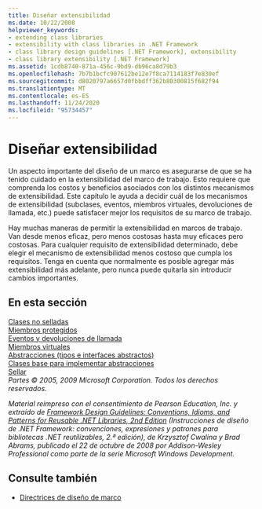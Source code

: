 ```yaml
---
title: Diseñar extensibilidad
ms.date: 10/22/2008
helpviewer_keywords:
- extending class libraries
- extensibility with class libraries in .NET Framework
- class library design guidelines [.NET Framework], extensibility
- class library extensibility [.NET Framework]
ms.assetid: 1cdb8740-871a-456c-9bd9-db96ca8d79b3
ms.openlocfilehash: 7b7b1bcfc907612be12e7f8ca7114183f7e830ef
ms.sourcegitcommit: d8020797a6657d0fbbdff362b80300815f682f94
ms.translationtype: MT
ms.contentlocale: es-ES
ms.lasthandoff: 11/24/2020
ms.locfileid: "95734457"
---
```

# <a name="designing-for-extensibility"></a>Diseñar extensibilidad

Un aspecto importante del diseño de un marco es asegurarse de que se ha tenido cuidado en la extensibilidad del marco de trabajo. Esto requiere que comprenda los costos y beneficios asociados con los distintos mecanismos de extensibilidad. Este capítulo le ayuda a decidir cuál de los mecanismos de extensibilidad (subclases, eventos, miembros virtuales, devoluciones de llamada, etc.) puede satisfacer mejor los requisitos de su marco de trabajo.  
  
 Hay muchas maneras de permitir la extensibilidad en marcos de trabajo. Van desde menos eficaz, pero menos costosas hasta muy eficaces pero costosas. Para cualquier requisito de extensibilidad determinado, debe elegir el mecanismo de extensibilidad menos costoso que cumpla los requisitos. Tenga en cuenta que normalmente es posible agregar más extensibilidad más adelante, pero nunca puede quitarla sin introducir cambios importantes.  
  
## <a name="in-this-section"></a>En esta sección  

 [Clases no selladas](unsealed-classes.md)  
 [Miembros protegidos](protected-members.md)  
 [Eventos y devoluciones de llamada](events-and-callbacks.md)  
 [Miembros virtuales](virtual-members.md)  
 [Abstracciones (tipos e interfaces abstractos)](abstractions-abstract-types-and-interfaces.md)  
 [Clases base para implementar abstracciones](base-classes-for-implementing-abstractions.md)  
 [Sellar](sealing.md)  
 *Partes © 2005, 2009 Microsoft Corporation. Todos los derechos reservados.*  
  
 *Material reimpreso con el consentimiento de Pearson Education, Inc. y extraído de [Framework Design Guidelines: Conventions, Idioms, and Patterns for Reusable .NET Libraries, 2nd Edition](https://www.informit.com/store/framework-design-guidelines-conventions-idioms-and-9780321545619) (Instrucciones de diseño de .NET Framework: convenciones, expresiones y patrones para bibliotecas .NET reutilizables, 2.ª edición), de Krzysztof Cwalina y Brad Abrams, publicado el 22 de octubre de 2008 por Addison-Wesley Professional como parte de la serie Microsoft Windows Development.*  
  
## <a name="see-also"></a>Consulte también

- [Directrices de diseño de marco](index.md)

